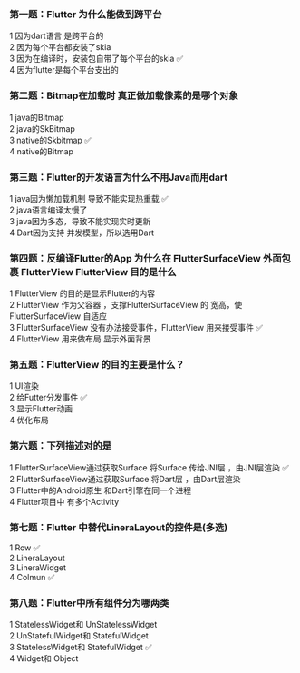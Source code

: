 ### 第一题：Flutter 为什么能做到跨平台
1  因为dart语言 是跨平台的  <br/>
2  因为每个平台都安装了skia  <br/>
3  因为在编译时，安装包自带了每个平台的skia ✅   <br/>
4  因为flutter是每个平台支出的  <br/>

###  第二题：Bitmap在加载时  真正做加载像素的是哪个对象
1   java的Bitmap  <br/>
2   java的SkBitmap  <br/>
3   native的Skbitmap   ✅ <br/>
4   native的Bitmap  <br/>

###  第三题：Flutter的开发语言为什么不用Java而用dart  
1  java因为懒加载机制 导致不能实现热重载  ✅  <br/>
2  java语言编译太慢了  <br/>
3  java因为多态，导致不能实现实时更新  <br/>
4  Dart因为支持 并发模型，所以选用Dart  <br/>

###  第四题：反编译Flutter的App  为什么在 FlutterSurfaceView 外面包裹 FlutterView FlutterView 目的是什么  
1  FlutterView 的目的是显示Flutter的内容   <br/>
2  FlutterView  作为父容器  ，支撑FlutterSurfaceView 的 宽高，使FlutterSurfaceView 自适应  <br/>
3  FlutterSurfaceView 没有办法接受事件，FlutterView  用来接受事件 ✅  <br/>
4  FlutterView  用来做布局  显示外面背景  <br/>

###  第五题：FlutterView 的目的主要是什么？
1   UI渲染 <br/>
2   给Futter分发事件   ✅   <br/>
3   显示Flutter动画   <br/>
4   优化布局   <br/>

### 第六题：下列描述对的是
1   FlutterSurfaceView通过获取Surface 将Surface 传给JNI层 ，由JNI层渲染 ✅ <br/>
2   FlutterSurfaceView通过获取Surface 将Dart层 ，由Dart层渲染 <br/>
3   Flutter中的Android原生 和Dart引擎在同一个进程  <br/>
4   Flutter项目中 有多个Activity <br/>

### 第七题：Flutter 中替代LineraLayout的控件是(多选)  <br/>
1   Row ✅  <br/>
2   LineraLayout  <br/>
3    LineraWidget  <br/>
4   Colmun  ✅  <br/>

### 第八题：Flutter中所有组件分为哪两类  <br/>
1  StatelessWidget和 UnStatelessWidget  <br/>
2  UnStatefulWidget和 StatefulWidget   <br/>
3  StatelessWidget和 StatefulWidget ✅  <br/>
4  Widget和 Object  <br/>
